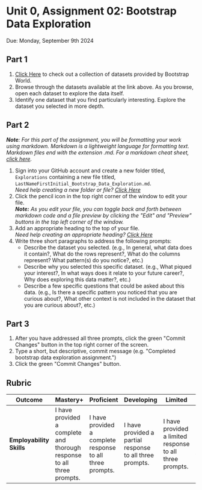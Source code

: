 # Unit 0, Assignment 02: Bootstrap Data Exploration
Due: Monday, September 9th 2024

## Part 1

1. [Click Here](https://www.bootstrapworld.org/materials/spring2023/en-us/lessons/choosing-your-dataset/pages/datasets-and-starter-files.html) to check out a collection of datasets provided by Bootstrap World.
2. Browse through the datasets available at the link above.  As you browse, open each dataset to explore the data itself.
3. Identify one dataset that you find particularly interesting.  Explore the dataset you selected in more depth.
   

## Part 2
***Note**: For this part of the assignment, you will be formatting your work using markdown.  Markdown is a lightweight language for formatting text.  Markdown files end with the extension .md.  For a markdown cheat sheet, [click here](https://www.markdownguide.org/cheat-sheet/).*
1. Sign into your GitHub account and create a new folder titled, `Explorations` containing a new file titled, `LastNameFirstInitial_Bootstrap_Data_Exploration.md`.<br>*Need help creating a new folder or file? [Click Here](https://github.com/MrJSwotinsky/Data_Science/blob/main/Resources/How_To_Create_Folders_and_Files.md)*
2. Click the pencil icon in the top right corner of the window to edit your file.<br>***Note:** As you edit your file, you can toggle back and forth between markdown code and a file preview by clicking the "Edit" and "Preview" buttons in the top left corner of the window.*
3. Add an appropriate heading to the top of your file.<br>*Need help creating an appropriate heading? [Click Here](https://github.com/MrJSwotinsky/Data_Science/blob/main/Resources/How_To_Create_an_Appropriate_Heading.md)*
4. Write three short paragraphs to address the following prompts:
   * Describe the dataset you selected. (e.g., In general, what data does it contain?, What do the rows represent?, What do the columns represent?  What pattern(s) do you notice?, etc.)
   * Describe why you selected this specific dataset. (e.g., What piqued your interest?, In what ways does it relate to your future career?, Why does exploring this data matter?, etc.)
   * Describe a few specific questions that could be asked about this data. (e.g., Is there a specific pattern you noticed that you are curious about?, What other context is not included in the dataset that you are curious about?, etc.)

## Part 3
1.  After you have addressed all three prompts, click the green "Commit Changes" button in the top right corner of the screen.
2.  Type a short, but descriptive, commit message (e.g. "Completed bootstrap data exploration assignment.")
3.  Click the green "Commit Changes" button.


## Rubric
|Outcome|Mastery+|Proficient|Developing|Limited|Incomplete|
|---|---|---|---|---|---|
|**Employability Skills**|I have provided a complete and thorough response to all three prompts.|I have provided a complete response to all three prompts.|I have provided a partial response to all three prompts.|I have provided a limited response to all three prompts.|I have not yet provided a response to all three prompts.|
